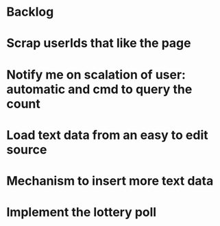 # Backlog

# Scrap userIds that like the page

# Notify me on scalation of user: automatic and cmd to query the count

# Load text data from an easy to edit source

# Mechanism to insert more text data

# Implement the lottery poll
